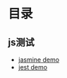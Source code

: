 # 目录
## js测试
- [jasmine demo](https://github.com/fcaiqing/blog/tree/master/js-test/jasmine-demo)
- [jest demo](https://github.com/fcaiqing/blog/tree/master/js-test/jest-demo)
